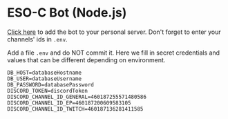 # ESO-C Bot (Node.js)

[Click here](https://discordapp.com/oauth2/authorize?client_id=460387987629277195&scope=bot) to add the bot to your personal server. Don't forget to enter your channels' ids in `.env`.

Add a file `.env` and do NOT commit it. Here we fill in secret credentials and values that can be different depending on environment.
```
DB_HOST=databaseHostname
DB_USER=databaseUsername
DB_PASSWORD=databasePassword
DISCORD_TOKEN=discordToken
DISCORD_CHANNEL_ID_GENERAL=460187255571480586
DISCORD_CHANNEL_ID_EP=460187200609583105
DISCORD_CHANNEL_ID_TWITCH=460187136281411585
```
